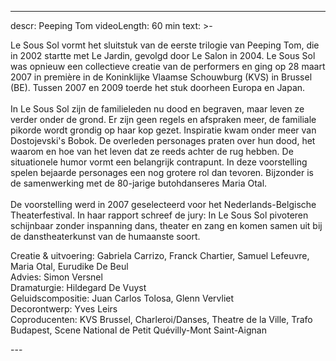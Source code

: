 
---
descr: Peeping Tom
videoLength: 60 min
text: >-
  <p>Le Sous Sol vormt het sluitstuk van de eerste trilogie van Peeping Tom, die in 2002 startte met Le Jardin, gevolgd door Le Salon in 2004. Le Sous Sol was opnieuw een collectieve creatie van de performers en ging op 28 maart 2007 in première in de Koninklijke Vlaamse Schouwburg (KVS) in Brussel (BE). Tussen 2007 en 2009 toerde het stuk doorheen Europa en Japan.<br><br>In Le Sous Sol zijn de familieleden nu dood en begraven, maar leven ze verder onder de grond. Er zijn geen regels en afspraken meer, de familiale pikorde wordt grondig op haar kop gezet. Inspiratie kwam onder meer van Dostojevski's Bobok. De overleden personages praten over hun dood, het waarom en hoe van het leven dat ze reeds achter de rug hebben. De situationele humor vormt een belangrijk contrapunt. In deze voorstelling spelen bejaarde personages een nog grotere rol dan tevoren. Bijzonder is de samenwerking met de 80-jarige butohdanseres Maria Otal.<br><br>De voorstelling werd in 2007 geselecteerd voor het Nederlands-Belgische Theaterfestival. In haar rapport schreef de jury: In Le Sous Sol pivoteren schijnbaar zonder inspanning dans, theater en zang en komen samen uit bij de danstheaterkunst van de humaanste soort.</p><p>Creatie &amp; uitvoering: Gabriela Carrizo, Franck Chartier, Samuel Lefeuvre, Maria Otal, Eurudike De Beul<br>Advies: Simon Versnel<br>Dramaturgie: Hildegard De Vuyst<br>Geluidscompositie: Juan Carlos Tolosa, Glenn Vervliet<br>Decorontwerp: Yves Leirs<br>Coproducenten: KVS Brussel, Charleroi/Danses, Theatre de la Ville, Trafo Budapest, Scene National de Petit Quévilly-Mont Saint-Aignan</p>
---
